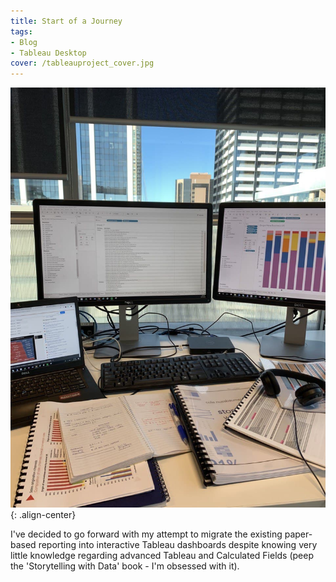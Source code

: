 ```yaml
---
title: Start of a Journey
tags:
- Blog
- Tableau Desktop
cover: /tableauproject_cover.jpg
---
```


![center-aligned-image](/tableauproject.jpg){: .align-center}

I've decided to go forward with my attempt to migrate the existing paper-based reporting into interactive Tableau dashboards despite knowing very little knowledge regarding advanced Tableau and Calculated Fields (peep the 'Storytelling with Data' book - I'm obsessed with it).